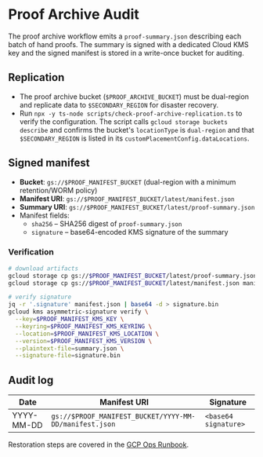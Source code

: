 # Proof Archive Audit

The proof archive workflow emits a `proof-summary.json` describing each batch of hand proofs. The summary is signed with a dedicated Cloud KMS key and the signed manifest is stored in a write-once bucket for auditing.

## Replication

- The proof archive bucket (`$PROOF_ARCHIVE_BUCKET`) must be dual-region and replicate data to `$SECONDARY_REGION` for disaster recovery.
- Run `npx -y ts-node scripts/check-proof-archive-replication.ts` to verify the configuration. The script calls `gcloud storage buckets describe` and confirms the bucket's `locationType` is `dual-region` and that `$SECONDARY_REGION` is listed in its `customPlacementConfig.dataLocations`.

## Signed manifest

- **Bucket**: `gs://$PROOF_MANIFEST_BUCKET` (dual-region with a minimum retention/WORM policy)
- **Manifest URI**: `gs://$PROOF_MANIFEST_BUCKET/latest/manifest.json`
- **Summary URI**: `gs://$PROOF_MANIFEST_BUCKET/latest/proof-summary.json`
- Manifest fields:
  - `sha256` – SHA256 digest of `proof-summary.json`
  - `signature` – base64-encoded KMS signature of the summary

### Verification

```bash
# download artifacts
gcloud storage cp gs://$PROOF_MANIFEST_BUCKET/latest/proof-summary.json summary.json
gcloud storage cp gs://$PROOF_MANIFEST_BUCKET/latest/manifest.json manifest.json

# verify signature
jq -r '.signature' manifest.json | base64 -d > signature.bin
gcloud kms asymmetric-signature verify \
  --key=$PROOF_MANIFEST_KMS_KEY \
  --keyring=$PROOF_MANIFEST_KMS_KEYRING \
  --location=$PROOF_MANIFEST_KMS_LOCATION \
  --version=$PROOF_MANIFEST_KMS_VERSION \
  --plaintext-file=summary.json \
  --signature-file=signature.bin
```

## Audit log

| Date       | Manifest URI                                   | Signature            |
|------------|------------------------------------------------|----------------------|
| YYYY-MM-DD | `gs://$PROOF_MANIFEST_BUCKET/YYYY-MM-DD/manifest.json` | `<base64 signature>` |

Restoration steps are covered in the [GCP Ops Runbook](../gcp-ops-runbook.md).
